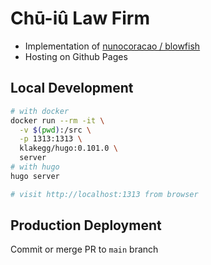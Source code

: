 # Chū-iû Law Firm

* Implementation of [nunocoracao / blowfish](https://github.com/nunocoracao/blowfish)
* Hosting on Github Pages

## Local Development

```bash
# with docker
docker run --rm -it \
  -v $(pwd):/src \
  -p 1313:1313 \
  klakegg/hugo:0.101.0 \
  server
# with hugo 
hugo server

# visit http://localhost:1313 from browser
```

## Production Deployment

Commit or merge PR to `main` branch
